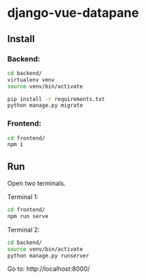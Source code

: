 # django-vue-datapane

## Install

### Backend:
```sh
cd backend/
virtualenv venv
source venv/bin/activate

pip install -r requirements.txt
python manage.py migrate
```

### Frontend:
```sh
cd frontend/
npm i
```

## Run

Open two terminals.

Terminal 1:
```sh
cd frontend/
npm run serve
```

Terminal 2:
```sh
cd backend/
source venv/bin/activate
python manage.py runserver
```

Go to: http://localhost:8000/
